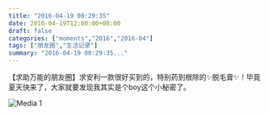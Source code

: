 ```yaml
---
title: "2016-04-19 00:29:35"
date: 2016-04-19T12:00:00+08:00
draft: false
categories: ["moments","2016","2016-04"]
tags: ["朋友圈","生活记录"]
summary: "2016-04-19 00:29:35..."
---
```


【求助万能的朋友圈】求安利一款很好买到的，特别药到根除的✨脱毛膏✨！毕竟夏天快来了，大家就要发现我其实是个boy这个小秘密了。

![Media 1](/Moments/photos/2016-04-19/201604190029350.jpg)


